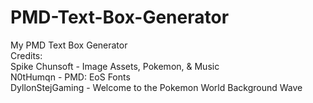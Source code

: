 # PMD-Text-Box-Generator
My PMD Text Box Generator
<br>
Credits: <br>
Spike Chunsoft - Image Assets, Pokemon, & Music <br>
N0tHumqn - PMD: EoS Fonts <br>
DyllonStejGaming - Welcome to the Pokemon World Background Wave
